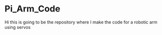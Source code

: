 # Pi_Arm_Code
Hi this is going to be the repository where I make the code for a robotic arm using servos
